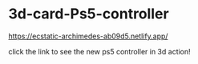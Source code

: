 # 3d-card-Ps5-controller

https://ecstatic-archimedes-ab09d5.netlify.app/ 

click the link to see the new ps5 controller in 3d action! 
